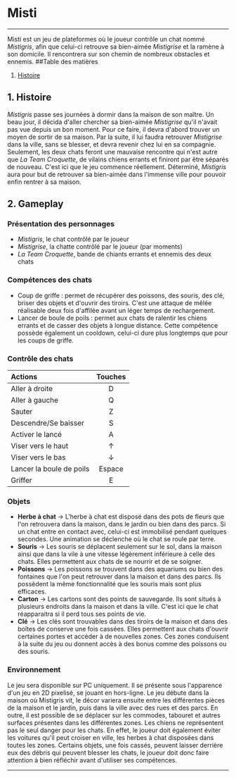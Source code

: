 # Misti
***
Misti est un jeu de plateformes où le joueur contrôle un chat nommé _Mistigris_, afin que celui-ci retrouve sa bien-aimée _Mistigrise_ et la ramène à son domicile. Il rencontrera sur son chemin de nombreux obstacles et ennemis.
##Table des matières
1. [Histoire](#histoire)
## 1. Histoire
_Mistigris_ passe ses journées à dormir dans la maison de son maître. Un beau jour, il décida d'aller chercher sa bien-aimée _Mistigrise_ qu'il n'avait pas vue depuis un bon moment. Pour ce faire, il devra d'abord trouver un moyen de sortir de sa maison. Par la suite, il lui faudra retrouver _Mistigrise_ dans la ville, sans se blesser, et devra revenir chez lui en sa compagnie.
Seulement, les deux chats feront une mauvaise rencontre qui n'est autre que _La Team Croquette_, de vilains chiens errants et finiront par être séparés de nouveau. C'est ici que le jeu commence réellement. Déterminé, _Mistigris_ aura pour but de retrouver sa bien-aimée dans l'immense ville pour pouvoir enfin rentrer à sa maison.
## 2. Gameplay
### Présentation des personnages
- _Mistigris_, le chat contrôlé par le joueur
- _Mistigrise_, la chatte contrôlé par le joueur (par moments)
- _La Team Croquette_, bande de chiants errants et ennemis des deux chats
### Compétences des chats
* Coup de griffe : permet de récupérer des poissons, des souris, des clé, briser des objets et d'ouvrir des tiroirs. C'est une attaque de mêlée réalisable deux fois d'affilée avant un léger temps de rechargement.
* Lancer de boule de poils : permet aux chats de ralentir les chiens errants et de casser des objets à longue distance. Cette compétence possède également un cooldown, celui-ci dure plus longtemps que pour les coups de griffe.
### Contrôle des chats
| Actions       | Touches          | 
| :------------- |:-------------:|
| Aller à droite | D |
| Aller à gauche | Q | 
| Sauter | Z |
| Descendre/Se baisser | S |
| Activer le lancé | A |
| Viser vers le haut | ↑ |
| Viser vers le bas | ↓ |
| Lancer la boule de poils | Espace|
| Griffer | E |
### Objets
- **Herbe à chat** → L'herbe à chat est disposé dans des pots de fleurs que l'on retrouvera dans la maison, dans le jardin ou bien dans des parcs. Si un chat entre en contact avec, celui-ci est immobilisé pendant quelques secondes. Une animation se déclenche où le chat se roule par terre.
- **Souris** → Les souris se déplacent seulement sur le sol, dans la maison ainsi que dans la vile à une vitesse légèrement inférieure à celle des chats. Elles permettent aux chats de se nourrir et de se soigner. 
- **Poissons** → Les poissons se trouvent dans des aquariums ou bien des fontaines que l'on peut retrouver dans la maison et dans des parcs. Ils possèdent la même fonctionnalité que les souris mais sont plus efficaces.
- **Carton** → Les cartons sont des points de sauvegarde. Ils sont situés à plusieurs endroits dans la maison et dans la ville. C'est ici que le chat réapparaitra si il perd tous ses points de vie.
- **Clé** →  Les clés sont trouvables dans des tiroirs de la maison et dans des boîtes de conserve une fois cassées. Elles permettent aux chats d'ouvrir certaines portes et accéder à de nouvelles zones. Ces zones conduisent à la suite du jeu ou donnent accès à des bonus comme des poissons ou des souris.
### Environnement
Le jeu sera disponible sur PC uniquement. Il se présente sous l'apparence d'un jeu en 2D pixelisé, se jouant en hors-ligne. Le jeu débute dans la maison où Mistigris vit, le décor variera ensuite entre les différentes pièces de la maison et le jardin, puis dans la ville avec des rues et des parcs.
En outre, il est possible de se déplacer sur les commodes, tabouret et autres surfaces présentes dans les différentes zones. Les chiens ne représentent pas le seul danger pour les chats. En effet, le joueur doit également éviter les voitures qu'il peut croiser en ville, les herbes à chat disposées dans toutes les zones. Certains objets, une fois cassés, peuvent laisser derrière eux des débris qui peuvent blesser les chats, le joueur doit donc faire attention à bien réfléchir avant d'utiliser ses compétences.
***

